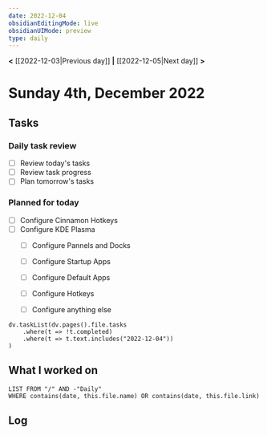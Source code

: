 ```yaml
---
date: 2022-12-04
obsidianEditingMode: live
obsidianUIMode: preview
type: daily
---
```


**<** [[2022-12-03|Previous day]] **|** [[2022-12-05|Next day]] **>**

# Sunday 4th, December 2022

## Tasks

### Daily task review
- [ ] Review today's tasks
- [ ] Review task progress
- [ ] Plan tomorrow's tasks

### Planned for today
- [ ] Configure Cinnamon Hotkeys
- [ ] Configure KDE Plasma
	- [ ] Configure Pannels and Docks
	- [ ] Configure Startup Apps
	- [ ] Configure Default Apps
	- [ ] Configure Hotkeys
	- [ ] Configure anything else


```dataviewjs
dv.taskList(dv.pages().file.tasks
	.where(t => !t.completed)
	.where(t => t.text.includes("2022-12-04"))
)
```

## What I worked on
```dataview
LIST FROM "/" AND -"Daily"
WHERE contains(date, this.file.name) OR contains(date, this.file.link)
```

## Log
